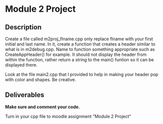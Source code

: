 # Module 2 Project

## Description

Create a file called m2proj_flname.cpp only replace flname with your first initial and last name.
In it, create a function that creates a header similar to what is in m2debug.cpp. Name to function
something appropriate such as CreateAppHeader() for example. It should not display the header from
within the function, rather return a string to the main() funtion so it can be displayed there.

Look at the file main2.cpp that I provided to help in making your header pop with color and shapes.
Be creative.

## Deliverables

**Make sure and comment your code.**

Turn in your cpp file to moodle assignment "Module 2 Project"
